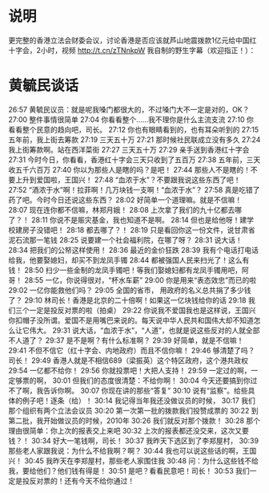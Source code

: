 # 说明

更完整的香港立法会财委会议，讨论香港是否应该就芦山地震拨款1亿元给中国红十字会，2小时，视频 http://t.cn/zTNnkpW 我自制的野生字幕（欢迎指正！）：

# 黄毓民谈话

26:57 黄毓民议员：就是呢我嗓门都很大的，不过嗓门大不一定是对的，OK？
27:00 整件事情很简单
27:04 你看看整个……我不理你是什么主流支流
27:10 你看看整个民意的趋向吧，司长。
27:12 你也有眼睛看到的，也有耳朵听到的
27:15 五年前，我上街去筹款
27:19 三天五十万
27:21 那时候社民联成立没有多久
27:24 我上街筹款啊。站在西洋菜街
27:27 三天五十万
27:29 亲手送到香港红十字会
27:31 今时今日，你看看，香港红十字会三天只收到了五百万
27:38 五年前，三天收五千六百万
27:40 你以为那些人是瞎的吗？是吧！
27:44 那些人不是瞎的！不要上升到爱国啦，王国兴！
27:48 “血浓于水”？不要跟我说这些东西了吧！
27:52 “酒浓于水”啊！拉菲啊！几万块钱一支啊！“血浓于水”？
27:58 真是吃错了药了吧。今时今日还说这些东西？
28:02 好简单一个道理嘛。就是不信嘛！
28:07 现在连你都不信嘛，林郑月娥！
28:08 上次拿了我们的九十亿都去哪了？！
28:11 你说不是赈灾基金，我也知道不是啊。
28:14 但也是给他呀！建学校建房子没错吧！
28:18 都去哪了？！
28:19 只是看回你这一份文件，说甘肃省泥石流那一笔钱
28:25 说要建一个社会福利院，在哪了呀？
28:31 说大话！
28:34 把我们的公帑这样使用！
28:36 最近的金价狂跌
28:39 我有个电话打电话给我，他要娶媳妇，却买不到龙凤手镯
28:44 都被强国人民来扫光了！这么有钱！
28:50 扫少一些金制的龙凤手镯吧！等我们娶媳妇都有龙凤手镯用吧，阿哥！
28:55 一亿，你说得很对，“杯水车薪”
29:00 你是用来“表态效忠”而已的啦
29:02 一亿你能救他们吗？
29:05 全国的省市， 用政府的名义总共捐了多少钱了？
29:10 林司长！香港是北京的二十倍啊！如果这一亿块钱给你的话
29:18 我们三个一定是投反对票的啦（拍桌）
29:22 你说我不爱国我也是这样说，王国兴你扣帽子没所谓。爱国不是用嘴巴来说的。每天说中华人民共和国伟大却不知道怎么让它伟大。
29:31 说大话，“血浓于水”，“人道”，也就是说这些反对的人就全部不人道了？
29:37 是不是啊？有什么标准啊？
29:39 好简单，就是不信嘛！
29:41 不但不信它（红十字会、内地政府）而且不信你嘛！
29:46 够清楚了吗？司长！
29:49 香港人就是不相信689（梁振英）这个特区政府，这个港共政权
29:54 一亿都不给你！
29:56 你就投票吧！大把人支持！
29:59 一定过的啊，一定够票的啊，
30:01 但我们的态度很清楚：不给你啊！
30:04 今天还要搞到你过不了啊，我告诉你啊。
30:07 你现在讲的那些“答复”
30:10 说有“监察”。给些具体的例子吧！逐条（给）！
30:14 我记得当年我还没做议员的时候，
30:17 我们那个组织有两个立法会议员
30:20 第一次第一批的拨款我们投赞成票的
30:22 到第二批，我开始做议员的时候，2010年
30:26 我们就反对那个拨款！
30:28 那个理由很简单：你上次的报表交上来吧
30:32 上次的报表都还没交来，这次又要钱？！
30:34 好大一笔钱啊，司长！
30:37 我昨天下选区到了李郑屋村，
30:39 那些老人家跟我说：为什么不给我啊？啊？
30:44 我也可以说这些话的啊，王国兴！
30:45 我昨天在李郑屋村，那些老人家围住我
30:48 问：为什么这些钱不给我，要给他们？他们钱有得是！
30:51 是吧？看看民意吧！司长！
30:53 我们一定是投反对票的！还有今天不给你通过！


